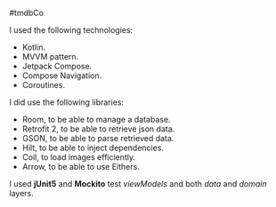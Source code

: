 #tmdbCo

I used the following technologies:

- Kotlin.
- MVVM pattern.
- Jetpack Compose.
- Compose Navigation.
- Coroutines.

I did use the following libraries:

- Room, to be able to manage a database.
- Retrofit 2, to be able to retrieve json data.
- GSON, to be able to parse retrieved data.
- Hilt, to be able to inject dependencies.
- Coil, to load images efficiently.
- Arrow, to be able to use Eithers.

I used **jUnit5** and **Mockito** test *viewModels* and both *data* and *domain* layers.
